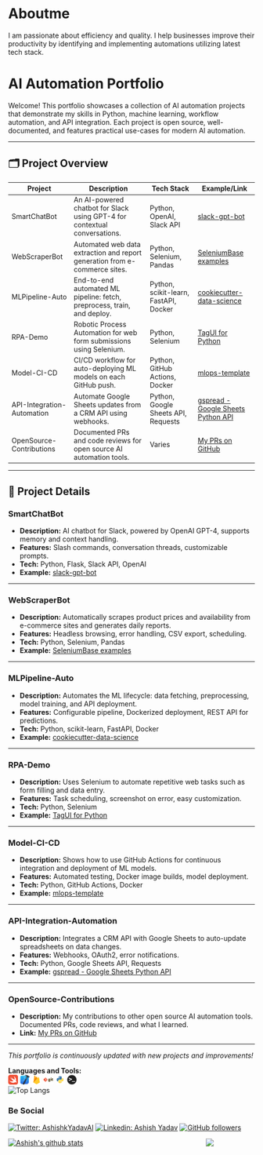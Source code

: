 # Aboutme
I am passionate about efficiency and quality. I help businesses improve their productivity by identifying and implementing automations utilizing latest tech stack.


<!--<br>
### Publications 
[![Medium](https://github.com/alokc83/alokc83/blob/master/images/medium.svg)](https://medium.com/@alok.ch83)
<br> --->
# AI Automation Portfolio

Welcome! This portfolio showcases a collection of AI automation projects that demonstrate my skills in Python, machine learning, workflow automation, and API integration. Each project is open source, well-documented, and features practical use-cases for modern AI automation.

---

## 🗂 Project Overview

| Project | Description | Tech Stack | Example/Link |
|---------|-------------|------------|--------------|
| SmartChatBot | An AI-powered chatbot for Slack using GPT-4 for contextual conversations. | Python, OpenAI, Slack API | [slack-gpt-bot](https://github.com/lima-edu/slack-gpt-bot) |
| WebScraperBot | Automated web data extraction and report generation from e-commerce sites. | Python, Selenium, Pandas | [SeleniumBase examples](https://github.com/seleniumbase/SeleniumBase/tree/master/examples) |
| MLPipeline-Auto | End-to-end automated ML pipeline: fetch, preprocess, train, and deploy. | Python, scikit-learn, FastAPI, Docker | [cookiecutter-data-science](https://github.com/drivendata/cookiecutter-data-science) |
| RPA-Demo | Robotic Process Automation for web form submissions using Selenium. | Python, Selenium | [TagUI for Python](https://github.com/tebelorg/TagUI-Python) |
| Model-CI-CD | CI/CD workflow for auto-deploying ML models on each GitHub push. | Python, GitHub Actions, Docker | [mlops-template](https://github.com/NiklasPeter/MLops-Template) |
| API-Integration-Automation | Automate Google Sheets updates from a CRM API using webhooks. | Python, Google Sheets API, Requests | [gspread - Google Sheets Python API](https://github.com/burnash/gspread) |
| OpenSource-Contributions | Documented PRs and code reviews for open source AI automation tools. | Varies | [My PRs on GitHub](https://github.com/pulls?q=is%3Apr+author%3Aashishk-yadav) |

---

## 📂 Project Details

### SmartChatBot
- **Description:** AI chatbot for Slack, powered by OpenAI GPT-4, supports memory and context handling.
- **Features:** Slash commands, conversation threads, customizable prompts.
- **Tech:** Python, Flask, Slack API, OpenAI
- **Example:** [slack-gpt-bot](https://github.com/lima-edu/slack-gpt-bot)

---

### WebScraperBot
- **Description:** Automatically scrapes product prices and availability from e-commerce sites and generates daily reports.
- **Features:** Headless browsing, error handling, CSV export, scheduling.
- **Tech:** Python, Selenium, Pandas
- **Example:** [SeleniumBase examples](https://github.com/seleniumbase/SeleniumBase/tree/master/examples)

---

### MLPipeline-Auto
- **Description:** Automates the ML lifecycle: data fetching, preprocessing, model training, and API deployment.
- **Features:** Configurable pipeline, Dockerized deployment, REST API for predictions.
- **Tech:** Python, scikit-learn, FastAPI, Docker
- **Example:** [cookiecutter-data-science](https://github.com/drivendata/cookiecutter-data-science)

---

### RPA-Demo
- **Description:** Uses Selenium to automate repetitive web tasks such as form filling and data entry.
- **Features:** Task scheduling, screenshot on error, easy customization.
- **Tech:** Python, Selenium
- **Example:** [TagUI for Python](https://github.com/tebelorg/TagUI-Python)

---

### Model-CI-CD
- **Description:** Shows how to use GitHub Actions for continuous integration and deployment of ML models.
- **Features:** Automated testing, Docker image builds, model deployment.
- **Tech:** Python, GitHub Actions, Docker
- **Example:** [mlops-template](https://github.com/NiklasPeter/MLops-Template)

---

### API-Integration-Automation
- **Description:** Integrates a CRM API with Google Sheets to auto-update spreadsheets on data changes.
- **Features:** Webhooks, OAuth2, error notifications.
- **Tech:** Python, Google Sheets API, Requests
- **Example:** [gspread - Google Sheets Python API](https://github.com/burnash/gspread)

---

### OpenSource-Contributions
- **Description:** My contributions to other open source AI automation tools. Documented PRs, code reviews, and what I learned.
- **Link:** [My PRs on GitHub](https://github.com/pulls?q=is%3Apr+author%3Aashishk-yadav)

---



*This portfolio is continuously updated with new projects and improvements!*

**Languages and Tools:**  
<code><img height="20" src="https://raw.githubusercontent.com/github/explore/80688e429a7d4ef2fca1e82350fe8e3517d3494d/topics/swift/swift.png"></code>
<code><img height="20" src="https://raw.githubusercontent.com/github/explore/80688e429a7d4ef2fca1e82350fe8e3517d3494d/topics/xcode/xcode.png"></code>
<code><img height="20" src="https://raw.githubusercontent.com/github/explore/80688e429a7d4ef2fca1e82350fe8e3517d3494d/topics/firebase/firebase.png"></code>
<code><img height="20" src="https://raw.githubusercontent.com/github/explore/80688e429a7d4ef2fca1e82350fe8e3517d3494d/topics/git/git.png"></code>
<code><img height="20" src="https://raw.githubusercontent.com/github/explore/80688e429a7d4ef2fca1e82350fe8e3517d3494d/topics/python/python.png"></code>
<code><img height="20" src="https://raw.githubusercontent.com/github/explore/80688e429a7d4ef2fca1e82350fe8e3517d3494d/topics/terminal/terminal.png"></code>
<br>
![Top Langs](https://github-readme-stats.vercel.app/api/top-langs/?username=ashishk-yadav&layout=compact)

### Be Social 
[![Twitter: AshishkYadavAI](https://img.shields.io/twitter/follow/AshishkYadavAI)]((https://x.com/AshishkYadavAI))
[![Linkedin: Ashish Yadav](https://img.shields.io/badge/-AshishYadav-blue?style=flat-square&logo=Linkedin&logoColor=white&link=https://www.linkedin.com/in/ashishkyadav07/)](https://www.linkedin.com/in/ashishkyadav07/)
[![GitHub followers](https://img.shields.io/github/followers/anmol098?label=Follow&style=social)](https://github.com/ashishk-yadav)



<code><img align='right' src='https://user-images.githubusercontent.com/5713670/87202985-820dcb80-c2b6-11ea-9f56-7ec461c497c3.gif' width='100"'></code>
[![Ashish's github stats](https://github-readme-stats.vercel.app/api?username=ashishk-yadav&count_private=true&show_icons=true&theme=dark)](https://github.com/ashishk-yadav/Aboutme)

<!--GITHUB_ACTIVITY:{"rows": 5, "raw": true}-->
<!--
**ashishk-yadav/Aboutme** is a ✨ _special_ ✨ repository because its `README.md` (this file) appears on your GitHub profile.

Here are some ideas to get you started:

- 🔭 I’m currently working on ...
- 🌱 I’m currently learning ...
- 👯 I’m looking to collaborate on ...
- 🤔 I’m looking for help with ...
- 💬 Ask me about ...
- 📫 How to reach me: ...
- 😄 Pronouns: ...
- ⚡ Fun fact: ...
-->
